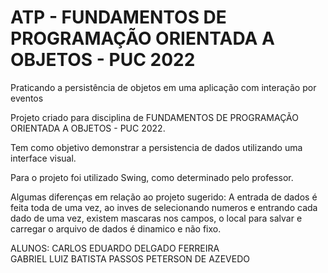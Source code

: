
# ATP - FUNDAMENTOS DE PROGRAMAÇÃO ORIENTADA A OBJETOS - PUC 2022

Praticando a persistência de
objetos em uma aplicação
com interação por eventos

Projeto criado para disciplina de FUNDAMENTOS DE PROGRAMAÇÃO ORIENTADA A OBJETOS - PUC 2022.

Tem como objetivo demonstrar a persistencia de dados utilizando uma interface visual.

Para o projeto foi utilizado Swing, como determinado pelo professor.

Algumas diferenças em relação ao projeto sugerido: A entrada de dados é feita toda de uma vez, ao inves de selecionando numeros e entrando cada dado de uma vez, existem mascaras nos campos, o local para salvar e carregar o arquivo de dados é dinamico e não fixo.




ALUNOS:  CARLOS EDUARDO DELGADO FERREIRA  
 GABRIEL LUIZ BATISTA PASSOS 
 PETERSON DE AZEVEDO
 
